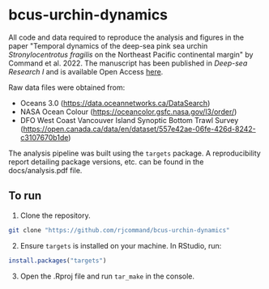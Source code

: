 # bcus-urchin-dynamics

All code and data required to reproduce the analysis and figures in the paper "Temporal dynamics of the deep-sea pink sea urchin *Stronylocentrotus fragilis* on the Northeast Pacific continental margin" by Command et al. 2022. The manuscript has been published in *Deep-sea Research I* and is available  Open Access [here](https://doi.org/10.1016/j.dsr.2022.103958). 

Raw data files were obtained from:
- Oceans 3.0 (https://data.oceannetworks.ca/DataSearch)
- NASA Ocean Colour (https://oceancolor.gsfc.nasa.gov/l3/order/)
- DFO West Coast Vancouver Island Synoptic Bottom Trawl Survey (https://open.canada.ca/data/en/dataset/557e42ae-06fe-426d-8242-c3107670b1de)

The analysis pipeline was built using the `targets` package. A reproducibility report detailing package versions, etc. can be found in the docs/analysis.pdf file.

## To run
1. Clone the repository.
```bash
git clone "https://github.com/rjcommand/bcus-urchin-dynamics"
```

2. Ensure `targets` is installed on your machine. In RStudio, run:
```r
install.packages("targets")
```

3. Open the .Rproj file and run `tar_make` in the console.
